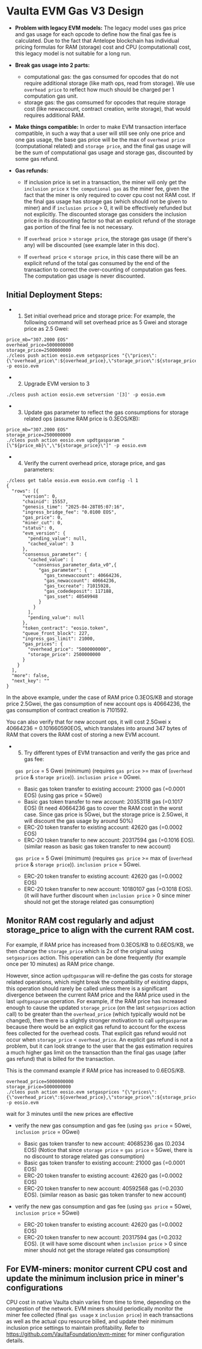 
<b><h1>Vaulta EVM Gas V3 Design</h1></b>

- **Problem with legacy EVM models:**
The legacy model uses gas price and gas usage for each opcode to define how the final gas fee is calculated. Due to the fact that Antelope blockchain has individual pricing formulas for RAM (storage) cost and CPU (computational) cost, this legacy model is not suitable for a long run.

- **Break gas usage into 2 parts:**
  - computational gas: the gas consumed for opcodes that do not require additional storage (like math ops, read from storage). We use `overhead price` to reflect how much should be charged per 1 computation gas unit.
  - storage gas: the gas comsumed for opcodes that require storage cost (like newaccount, contract creation, write storage), that would requires additional RAM.

- **Make things compatible:**
In order to make EVM transaction interface compatible, in such a way that a user will still see only one price and one gas usage, the base gas price will be the max of `overhead price` (computational related) and `storage price`, and the final gas usage will be the sum of computational gas usage and storage gas, discounted by some gas refund.

- **Gas refunds:**
  - If inclusion price is set in a transaction, the miner will only get the `inclusion price` x `the computional gas` as the miner fee, given the fact that the miner is only required to cover cpu cost not RAM cost. If the final gas usage has storage gas (which should not be given to miner) and if `inclusion price` > 0, it will be effectively refunded but not explicitly. The discounted storage gas considers the inclusion price in its discounting factor so that an explicit refund of the storage gas portion of the final fee is not necessary.

  - If `overhead price` > `storage price`, the storage gas usage (if there's any) will be discounted (see example later in this doc).

  - If `overhead price` < `storage price`, in this case there will be an explicit refund of the total gas consumed by the end of the transaction to correct the over-counting of computation gas fees. The computation gas usage is never discounted.
 

<b><h2>Initial Deployment Steps:</h2></b>

- 1. Set initial overhead price and storage price:
For example, the following command will set overhead price as 5 Gwei and storage price as 2.5 Gwei:
```
price_mb="307.2000 EOS"
overhead_price=5000000000
storage_price=2500000000
./cleos push action eosio.evm setgasprices "{\"prices\":{\"overhead_price\":${overhead_price},\"storage_price\":${storage_price}}}" -p eosio.evm
```

- 2. Upgrade EVM version to 3
```
./cleos push action eosio.evm setversion '[3]' -p eosio.evm
```

- 3. Update gas parameter to reflect the gas consumptions for storage related ops (assume RAM price is 0.3EOS/KB):
```
price_mb="307.2000 EOS"
storage_price=2500000000
./cleos push action eosio.evm updtgasparam "[\"${price_mb}\",\"${storage_price}\"]" -p eosio.evm
```

- 4. Verify the current overhead price, storage price, and gas parameters:
```
./cleos get table eosio.evm eosio.evm config -l 1
{
  "rows": [{
      "version": 0,
      "chainid": 15557,
      "genesis_time": "2025-04-28T05:07:16",
      "ingress_bridge_fee": "0.0100 EOS",
      "gas_price": 0,
      "miner_cut": 0,
      "status": 0,
      "evm_version": {
        "pending_value": null,
        "cached_value": 3
      },
      "consensus_parameter": {
        "cached_value": [
          "consensus_parameter_data_v0",{
            "gas_parameter": {
              "gas_txnewaccount": 40664236,
              "gas_newaccount": 40664236,
              "gas_txcreate": 71015928,
              "gas_codedeposit": 117188,
              "gas_sset": 40549948
            }
          }
        ],
        "pending_value": null
      },
      "token_contract": "eosio.token",
      "queue_front_block": 227,
      "ingress_gas_limit": 21000,
      "gas_prices": {
        "overhead_price": "5000000000",
        "storage_price": 2500000000
      }
    }
  ],
  "more": false,
  "next_key": ""
}
```
In the above example, under the case of RAM price 0.3EOS/KB and storage price 2.5Gwei, the gas consumption of new account ops is 40664236, the gas consumption of contract creation is 7101592. 

You can also verify that for new account ops, it will cost 2.5Gwei x 40664236 = 0.101660590EOS, which translates into around 347 bytes of RAM that covers the RAM cost of storing a new EVM account.


- 5. Try different types of EVM transaction and verify the gas price and gas fee:

  `gas price` = 5 Gwei (minimum) (requires `gas price` >= max of (`overhead price` & `storage price`)). `inclusion price` = 0Gwei.
  - Basic gas token transfer to existing account: 21000 gas (=0.0001 EOS) (using gas price = 5Gwei)
  - Basic gas token transfer to new account: 20353118 gas (=0.1017 EOS) (It need 40664236 gas to cover the RAM cost in the worst case. Since gas price is 5Gwei, but the storage price is 2.5Gwei, it will discount the gas usage by around 50%)
  - ERC-20 token transfer to existing account: 42620 gas (=0.0002 EOS)
  - ERC-20 token transfer to new account: 20317594 gas (=0.1016 EOS). (similar reason as basic gas token transfer to new account)

  `gas price` = 5 Gwei (minimum) (requires `gas price` >= max of (`overhead price` & `storage price`)). `inclusion price` = 5Gwei.
  - ERC-20 token transfer to existing account: 42620 gas (=0.0002 EOS)
  - ERC-20 token transfer to new account: 10180107 gas (=0.1018 EOS). (it will have further discount when `inclusion price` > 0 since miner should not get the storage related gas consumption)


<h2><b>Monitor RAM cost regularly and adjust storage_price to align with the current RAM cost.</b></h2>

For example, if RAM price has increased from 0.3EOS/KB to 0.6EOS/KB, we then change the `storage_price` which is 2x of the original using `setgasprices` action. This operation can be done frequently (for example once per 10 minutes) as RAM price change.

However, since action `updtgasparam` will re-define the gas costs for storage related operations, which might break the compatibility of existing dapps, this operation should rarely be called unless there is a significant divergence between the current RAM price and the RAM price used in the last `updtgasparam` operation. For example, if the RAM price has increased enough to cause the updated `storage_price` (on the last `setgasprices` action call) to be greater than the `overhead_price` (which typically would not be changed), then there is a slightly stronger motivation to call `updtgasparam` because there would be an explicit gas refund to account for the excess fees collected for the overhead costs. That explicit gas refund would not occur when `storage_price` < `overhead_price`. An explicit gas refund is not a problem, but it can look strange to the user that the gas estimation requires a much higher gas limit on the transaction than the final gas usage (after gas refund) that is billed for the transaction.

This is the command example if RAM price has increased to 0.6EOS/KB. 
```
overhead_price=5000000000
storage_price=5000000000
./cleos push action eosio.evm setgasprices "{\"prices\":{\"overhead_price\":${overhead_price},\"storage_price\":${storage_price}}}" -p eosio.evm
```

wait for 3 minutes until the new prices are effective

- verify the new gas consumption and gas fee (using `gas price` = 5Gwei, `inclusion price` = 0Gwei)
  - Basic gas token transfer to new account: 40685236 gas (0.2034 EOS) (Notice that since `storage price` = `gas price` = 5Gwei, there is no discount to storage related gas consumption)
  - Basic gas token transfer to existing account: 21000 gas (=0.0001 EOS)
  - ERC-20 token transfer to existing account: 42620 gas (=0.0002 EOS)
  - ERC-20 token transfer to new account: 40592568 gas (=0.2030 EOS). (similar reason as basic gas token transfer to new account)
 
- verify the new gas consumption and gas fee (using `gas price` = 5Gwei, `inclusion price` = 5Gwei)
  - ERC-20 token transfer to existing account: 42620 gas (=0.0002 EOS)
  - ERC-20 token transfer to new account: 20317594 gas (=0.2032 EOS). (it will have some discount when `inclusion price` > 0 since miner should not get the storage related gas consumption)

<h2><b>For EVM-miners: monitor current CPU cost and update the minimum inclusion price in miner's configurations</b></h2>

CPU cost in native Vaulta chain varies from time to time, depending on the congestion of the network. EVM miners should periodically monitor the miner fee collected (final `gas usage` x `inclusion price`) in each transactions as well as the actual cpu resource billed, and update their minimum inclusion price settings to maintain profitability. Refer to https://github.com/VaultaFoundation/evm-miner for miner configuration details.
